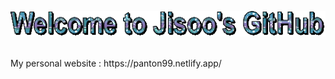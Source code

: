 
<p align="center">
  <img src="text (3).gif" alt="animated" />
</p>

<br>
My personal website : https://panton99.netlify.app/
